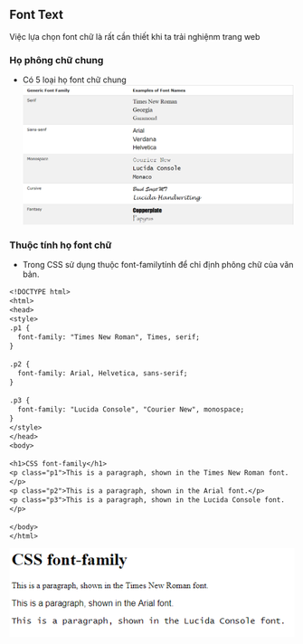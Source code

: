 ## Font  Text
Việc lựa chọn font chữ là rất cần thiết khi ta trải nghiệnm trang web
### Họ phông chữ chung
- Có 5 loại họ font chữ chung 
![alt](/images/Screenshot_57.png)
### Thuộc tính họ font chữ
- Trong CSS sử dụng thuộc font-familytính để chỉ định phông chữ của văn bản.
```
<!DOCTYPE html>
<html>
<head>
<style>
.p1 {
  font-family: "Times New Roman", Times, serif;
}

.p2 {
  font-family: Arial, Helvetica, sans-serif;
}

.p3 {
  font-family: "Lucida Console", "Courier New", monospace;
}
</style>
</head>
<body>

<h1>CSS font-family</h1>
<p class="p1">This is a paragraph, shown in the Times New Roman font.</p>
<p class="p2">This is a paragraph, shown in the Arial font.</p>
<p class="p3">This is a paragraph, shown in the Lucida Console font.</p>

</body>
</html>
```
![alt](/images/Screenshot_58.png)
